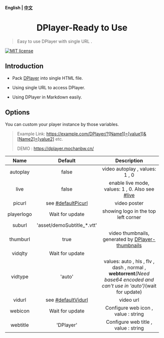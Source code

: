 <b>English | [中文](https://github.com/MoChanBW/DPlayer-Ready-to-use/blob/master/Readme_zh.md)</b>

<h1 align="center">DPlayer-Ready to Use</h1>

> Easy to use DPlayer with single URL .

 [![MIT license](https://img.shields.io/github/license/MoChanBW/DPlayer-prepacked)](https://github.com/MoChanBW/DPlayer-prepacked/blob/master/LICENSE)

## Introduction

* Pack [DPlayer](https://github.com/MoePlayer/DPlayer) into single HTML file.

* Using single URL to access DPlayer.

* Using DPlayer in Markdown easily.

## Options

You can custom your player instance by those variables.

> Example Link: https://example.com/DPlayer/?[Name1]=[value1]&[Name2]=[value2] etc.
>
> DEMO : https://dplayer.mochanbw.cn/

|    Name    |          Default           |                                                         Description                                                          |
|:----------:|:--------------------------:|:----------------------------------------------------------------------------------------------------------------------------:|
|  autoplay  |           false            |                                                video autoplay , values: 1 , 0                                                |
|    live    |           false            |                  enable live mode, values: 1 , 0. Also see [#live](https://dplayer.js.org/guide.html#live)                   |
|   picurl   |   see [#defaultPicurl]()   |                                                         video poster                                                         |
| playerlogo |      Wait for update       |                                             showing logo in the top left corner                                              |
|   suburl   | 'asset/demoSubtitle_*.vtt' |                                                                                                                              |
|  thumburl  |            true            |             video thumbnails, generated by [DPlayer-thumbnails](https://github.com/MoePlayer/DPlayer-thumbnails)             |
|  vidqlty   |      Wait for update       |                                                                                                                              |
|  vidtype   |           'auto'           | values: auto , hls , flv , dash , normal , <b>webtorrent</b>*(Need base64 encoded and can't use in 'auto')*(wait for update) |
|   vidurl   |   see [#defaultVidurl]()   |                                                          video url                                                           |
|  webicon   |      Wait for update       |                                             Configure web icon , value :  string                                             |
|  webtitle  |         'DPlayer'          |                                            Configure web title , value :  string                                             |
